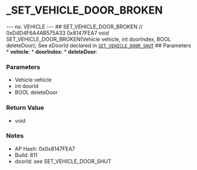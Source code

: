 # _SET_VEHICLE_DOOR_BROKEN

--- ns: VEHICLE --- ## SET_VEHICLE_DOOR_BROKEN  // 0xD4D4F6A4AB575A33 0x8147FEA7 void SET_VEHICLE_DOOR_BROKEN(Vehicle vehicle, int doorIndex, BOOL deleteDoor);  See eDoorId declared in [`SET_VEHICLE_DOOR_SHUT`](#_0x93D9BD300D7789E5)  ## Parameters * **vehicle**: * **doorIndex**: * **deleteDoor**:

### Parameters
* Vehicle vehicle
* int doorId
* BOOL deleteDoor

### Return Value
* void

### Notes
* AP Hash: 0x0x8147FEA7
* Build: 811
* doorId: see SET_VEHICLE_DOOR_SHUT

